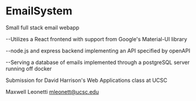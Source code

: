 # EmailSystem
Small full stack email webapp

--Utilizes a React frontend with support from Google's Material-UI library

--node.js and express backend implementing an API specified by openAPI

--Serving a database of emails implemented through a postgreSQL server running off docker

Submission for David Harrison's Web Applications class at UCSC

Maxwell Leonetti mleonett@ucsc.edu
